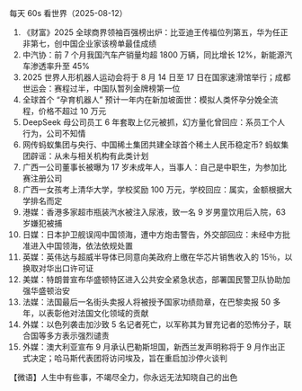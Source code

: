 每天 60s 看世界（2025-08-12）

1. 《财富》2025 全球商界领袖百强榜出炉：比亚迪王传福位列第五，华为任正非第七，创中国企业家该榜单最佳成绩
2. 中汽协：前 7 个月我国汽车产销量均超 1800 万辆，同比增长 12%，新能源汽车渗透率升至 45%
3. 2025 世界人形机器人运动会将于 8 月 14 日至 17 日在国家速滑馆举行；成都世运会：赛程过半，中国队暂列金牌榜第一位
4. 全球首个 “孕育机器人” 预计一年内在新加坡面世：模拟人类怀孕分娩全流程，价格不超过 10 万元
5. DeepSeek 母公司员工 6 年套取上亿元被抓，幻方量化曾回应：系员工个人行为，公司不知情
6. 网传蚂蚁集团与央行、中国稀土集团共建全球首个稀土人民币稳定币? 蚂蚁集团辟谣：从未与相关机构有此类计划
7. 广西一公司董事长被曝为 17 岁未成年人，当事人：自己是中职生，为参加比赛注册公司
8. 广西一女孩考上清华大学，学校奖励 100 万元，学校回应：属实，金额根据大学排名而定
9. 港媒：香港多家超市瓶装汽水被注入尿液，致一名 9 岁男童饮用后入院，63 岁嫌犯被捕
10. 日媒：日本护卫舰误闯中国领海，遭中方炮击警告，外交部回应：未经中方批准进入中国领海，依法依规处置
11. 英媒：英伟达与超威半导体已同意向美政府上缴在华芯片销售收入的 15％，以换取对华出口许可证
12. 美媒：特朗普宣布华盛顿特区进入公共安全紧急状态，部署国民警卫队协助加强华盛顿治安
13. 法媒：法国最后一名街头卖报人将被授予国家功绩勋章，在巴黎卖报 50 多年，以表彰他对法国文化领域的贡献
14. 外媒：以色列袭击加沙致 5 名记者死亡，以军称其为冒充记者的恐怖分子，联合国等多方表示强烈谴责
15. 外媒：澳大利亚宣布 9 月承认巴勒斯坦国，新西兰发声明称将于 9 月作出正式决定；哈马斯代表团将访问埃及，旨在重启加沙停火谈判

【微语】人生中有些事，不竭尽全力，你永远无法知晓自己的出色